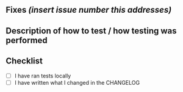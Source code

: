 ## Fixes _(insert issue number this addresses)_

## Description of how to test / how testing was performed

## Checklist

- [ ] I have ran tests locally
- [ ] I have written what I changed in the CHANGELOG
